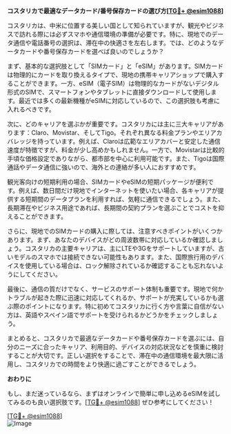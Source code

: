 **コスタリカで最適なデータカード/番号保存カードの選び方[[TG💪+ @esim1088](https://t.me/s/esim1088)]**

コスタリカは、中米に位置する美しい国として知られていますが、観光やビジネスで訪れる際には必ずスマホや通信環境の準備が必要です。特に、現地でのデータ通信や電話番号の選択は、滞在中の快適さを左右します。では、どのようなデータカードや番号保存カードを選べば良いのでしょうか？

まず、基本的な選択肢として「SIMカード」と「eSIM」があります。SIMカードは物理的にカードを取り換えるタイプで、現地の携帯キャリアショップで購入することができます。一方、eSIM（電子SIM）は物理的なカードがないデジタル形式のSIMで、スマートフォンやタブレットに直接ダウンロードして使用します。最近では多くの最新機種がeSIMに対応しているので、この選択肢も考慮に入れるべきです。

次に、どのキャリアを選ぶかが重要です。コスタリカには主に三大キャリアがあります：Claro、Movistar、そしてTigo。それぞれ異なる料金プランやエリアカバレッジを持っています。例えば、Claroは広範なエリアカバーと安定した通信速度が特徴ですが、料金が少し高めかもしれません。一方で、Movistarは比較的手頃な価格設定でありながら、都市部を中心に利用可能です。また、Tigoは国際通話やデータ通信に強いので、海外との連絡が多い人におすすめです。

観光客向けの短期利用の場合、SIMカードやeSIMの短期パッケージが便利です。例えば、数日間だけ現地でインターネットを使いたい場合、各キャリアが提供する短期間のデータプランを利用すれば、気軽に通信できるでしょう。また、長期滞在やビジネス用途であれば、長期間の契約プランを選ぶことでコストを抑えることができます。

さらに、現地でのSIMカードの購入に際しては、注意すべきポイントがいくつかあります。まず、あなたのデバイスがどの周波数帯に対応しているか確認しましょう。コスタリカの主要キャリアは、主にLTEや3Gをサポートしていますが、古いモデルのスマホでは接続できない可能性もあります。また、国際旅行用のデバイスを使用している場合は、ロック解除されているか確認することも忘れないようにしてください。

最後に、通信の質だけでなく、サービスのサポート体制も重要です。現地で何かトラブルが起きた際に迅速に対応してくれるか、サポートが充実しているかも選ぶ際のポイントになります。特に初めてコスタリカに行く方や言葉に自信がない方は、英語やスペイン語でサポートを受けられるかどうかをチェックしましょう。

まとめると、コスタリカで最適なデータカードや番号保存カードを選ぶには、自分のニーズに合ったキャリア、利用目的、デバイスの対応状況などを慎重に検討することが大切です。正しい選択をすることで、滞在中の通信環境を最大限に活用し、コスタリカでの時間をより快適に過ごすことができるでしょう。

**おわりに**

もし、まだ迷っているなら、まずはオンラインで簡単に申し込めるeSIMを試してみるのも良い選択肢です。[[TG💪+ @esim1088](https://t.me/s/esim1088)] ぜひ参考にしてください！

[[TG💪+ @esim1088](https://t.me/s/esim1088)]  
![Image](https://i.postimg.cc/Y0z9fWf4/image.png)